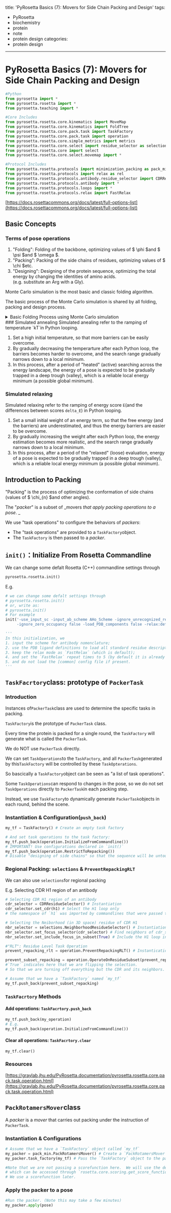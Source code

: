 title: 'PyRosetta Basics (7): Movers for Side Chain Packing and Design'
tags:
  - PyRosetta
  - biochemistry
  - protein
  - note
  - protein design
categories:
  - protein design
---
# PyRosetta Basics (7): Movers for Side Chain Packing and Design
```python
#Python
from pyrosetta import *
from pyrosetta.rosetta import *
from pyrosetta.teaching import *

#Core Includes
from pyrosetta.rosetta.core.kinematics import MoveMap
from pyrosetta.rosetta.core.kinematics import FoldTree
from pyrosetta.rosetta.core.pack.task import TaskFactory
from pyrosetta.rosetta.core.pack.task import operation
from pyrosetta.rosetta.core.simple_metrics import metrics
from pyrosetta.rosetta.core.select import residue_selector as selections
from pyrosetta.rosetta.core import select
from pyrosetta.rosetta.core.select.movemap import *

#Protocol Includes
from pyrosetta.rosetta.protocols import minimization_packing as pack_min
from pyrosetta.rosetta.protocols import relax as rel
from pyrosetta.rosetta.protocols.antibody.residue_selector import CDRResidueSelector
from pyrosetta.rosetta.protocols.antibody import *
from pyrosetta.rosetta.protocols.loops import *
from pyrosetta.rosetta.protocols.relax import FastRelax
```

[https://docs.rosettacommons.org/docs/latest/full-options-list](https://docs.rosettacommons.org/docs/latest/full-options-list)

## Basic Concepts
### Terms of pose operations
1. "Folding": Folding of the backbone, optimizing values of  $ \phi $and $ \psi $and $ \omega $.
2. "Packing": Packing of the side chains of residues, optimizing values of $ \chi $etc.
3. "Designing": Designing of the protein sequence, optimizing the total energy by changing the identities of amino acids.   
(e.g. substitute an Arg with a Gly).

Monte Carlo simulation is the most basic and classic folding algorithm. 

The basic process of the Monte Carlo simulation is shared by all folding, packing and design process.

<details class="lake-collapse"><summary id="u85986045"><span class="ne-text">Basic Folding Process using Monte Carlo simulation</span></summary><p id="u1cf4ba01" class="ne-p"><a href="https://www.yuque.com/yuqueyonghu2r84jv/zmy8pd/gfkfxof6pygtuwkr" data-href="https://www.yuque.com/yuqueyonghu2r84jv/zmy8pd/gfkfxof6pygtuwkr" class="ne-link"><span class="ne-text">Note | PyRosetta Basics (6): Mover</span></a></p><h3 id="e64YK"><span class="ne-text" style="color: rgba(0, 0, 0, 0.87)">Making a trial move</span></h3><p id="u5e5dbfd4" class="ne-p"><span class="ne-text" style="font-size: 14px">Apply a </span><em><span class="ne-text" style="font-size: 14px">move</span></em><span class="ne-text" style="font-size: 14px"> (change) to the </span><em><span class="ne-text" style="font-size: 14px">pose</span></em><span class="ne-text" style="font-size: 14px"> (structure).</span></p><h3 id="irwtJ"><span class="ne-text">Scoring the move</span></h3><p id="u44f841d4" class="ne-p"><span class="ne-text" style="font-size: 14px">Compare the energy scores before and after the move. </span></p><p id="u9e89c1ac" class="ne-p"><span class="ne-text" style="font-size: 14px">(Therefore, the pose should be cloned as a backup before the move.)</span></p><p id="u24599695" class="ne-p"><span class="ne-text" style="font-size: 14px"></span></p><p id="u8cc42be0" class="ne-p"><span class="ne-text" style="font-size: 14px">And, compare the energy score after the </span><em><span class="ne-text" style="font-size: 14px">move</span></em><span class="ne-text" style="font-size: 14px"> and the lowest energy score in history. </span></p><p id="u020e8d13" class="ne-p"><span class="ne-text" style="font-size: 14px">If the score after this </span><em><span class="ne-text" style="font-size: 14px">move</span></em><span class="ne-text" style="font-size: 14px"> is the lowest, store the </span><em><span class="ne-text" style="font-size: 14px">pose </span></em><span class="ne-text" style="font-size: 14px">after this</span><em><span class="ne-text" style="font-size: 14px"> move </span></em><span class="ne-text" style="font-size: 14px">as the best pose, and renew the lowest energy score in history.</span></p><h3 id="TAn8b"><span class="ne-text">Desiding whether or not to accept the move: </span><strong><span class="ne-text">Metropolis criterion</span></strong></h3><p id="ucb6377ba" class="ne-p"><span class="ne-text">For the</span><strong><span class="ne-text"> </span></strong><span class="ne-text">decision step, we need to make a subroutine that either accepts or rejects the new conformatuon based on the </span><strong><span class="ne-text">Metropolis criterion</span></strong><span class="ne-text">. </span></p><p id="u555ca55a" class="ne-p"><span class="ne-text">The difference between the energy scores after (t+1) and before (t) a move is </span><span id="YTTPK" class="ne-math" style="font-size: 14px"><img src="https://cdn.nlark.com/yuque/__latex/140cea98d95645c2586ed9f29e31675b.svg"></span><span class="ne-text">.</span></p><p id="u4257265d" class="ne-p"><span class="ne-text">The Metropolis criterion has a probability of accepting a move as </span><span id="GuL5z" class="ne-math"><img src="https://cdn.nlark.com/yuque/__latex/862838486b7050697b0dee3c6ecb5d6d.svg"></span><span class="ne-text">.</span></p><p id="ub1003231" class="ne-p"><span class="ne-text">When </span><span id="xfX93" class="ne-math"><img src="https://cdn.nlark.com/yuque/__latex/fb3b0300200beee945a7c33ee9da1833.svg"></span><span class="ne-text">, the Metropolis criterion probability of accepting the move is </span><span id="BH3hC" class="ne-math"><img src="https://cdn.nlark.com/yuque/__latex/862838486b7050697b0dee3c6ecb5d6d.svg"></span><span class="ne-text">.</span></p><p id="u03854502" class="ne-p"><span class="ne-text">When </span><span id="jAP7B" class="ne-math"><img src="https://cdn.nlark.com/yuque/__latex/16d5d059d93f960fa208a43278bc6094.svg"></span><span class="ne-text">, the Metropolis criterion probability of accepting the move is </span><span id="U1a3A" class="ne-math"><img src="https://cdn.nlark.com/yuque/__latex/54928c26406c51ef50311d6f0d99f3a6.svg"></span><span class="ne-text">. </span></p><p id="ucd6574c7" class="ne-p"><span class="ne-text">Use </span><span id="lfd2T" class="ne-math"><img src="https://cdn.nlark.com/yuque/__latex/825509854c41e934535f33223f7981f1.svg"></span><span class="ne-text"> . </span></p><p id="u05b7dc94" class="ne-p"><span class="ne-text"></span></p><p id="uf6ba059c" class="ne-p"><span class="ne-text">If the move is accepted, the </span><em><span class="ne-text">pose</span></em><span class="ne-text"> after the </span><em><span class="ne-text">move</span></em><span class="ne-text"> will be used for the next round of trial </span><em><span class="ne-text">move.</span></em></p><p id="ud6027a74" class="ne-p"><span class="ne-text">If not, the </span><em><span class="ne-text">pose</span></em><span class="ne-text"> before the </span><em><span class="ne-text">move </span></em><span class="ne-text">will be used for the next round of trial </span><em><span class="ne-text">move</span></em><span class="ne-text">.</span></p><h3 id="SJZe5"><span class="ne-text">Iterations</span></h3><p id="u892da1c2" class="ne-p"><span class="ne-text">For each iteration, the 3 steps above are excuted. </span></p><p id="u6a79e2e1" class="ne-p"><span class="ne-text">The final output of this program should be the </span><strong><span class="ne-text">lowest energy conformation</span></strong><span class="ne-text"> that is achieved </span><strong><span class="ne-text">at any point</span></strong><span class="ne-text"> during the simulation. </span></p><p id="u53388aed" class="ne-p"><span class="ne-text" style="color: #DF2A3F">NOTICE</span><span class="ne-text">: Search &quot;greedy algorithm&quot; and &quot;Monte Carlo&quot; for more information about the algorithm design. </span></p></details>
### Simulated annealing
Simulated anealing refer to the ramping of temperature `kT`in Python looping.

1. Set a high initial temperature, so that more barriers can be easily overcome.
2. By gradually decreasing the temperarture after each Python loop, the barriers becomes harder to overcome, and the search range gradually narrows down to a local minimum.
3. In this process, after a period of "heated" (active) searching across the energy landscape, the energy of a pose is expected to be gradually trapped in a deep trough (valley), which is a reliable local energy minimum (a possible global minimum).

### Simulated relaxing
Simulated relaxing refer to the ramping of energy score `E`(and the differences between scores `delta_E`) in Python looping.

1. Set a small initial weight of an energy term, so that the free energy (and the barriers) are underestimated, and thus the energy barriers are easier to be overcome.
2. By gradually increasing the weight after each Python loop, the energy estimation becomes more realistic, and the search range gradually narrows down to a local minimum.
3. In this process, after a period of the "relaxed" (loose) evaluation, energy of a pose is expected to be gradually trapped in a deep trough (valley), which is a reliable local energy minimum (a possible global minimum).

## Introduction to Packing
"Packing" is the process of optimizing the conformation of side chains (values of $ \chi_{n} $and other angles).

The "_packer_" is a subset of _movers _that apply packing operations to a pose_. _

We use "task operations" to configure the behaviors of _packers_:

+ The "task operations" are provided to a `TaskFactory`object.
+ The  `TaskFactory` is then passed to a _packer_.

## `init()`：Initialize From Rosetta Commandline
We can change some defalt Rosetta (C++) commandline settings through

```python
pyrosetta.rosetta.init()
```

E.g.

```python
# we can change some defalt settings through
# pyrosetta.rosetta.init()
# or, write as:
# pyrosetta.init()
# For example
init('-use_input_sc -input_ab_scheme AHo_Scheme -ignore_unrecognized_res \
     -ignore_zero_occupancy false -load_PDB_components false -relax:default_repeats 5 -no_fconfig')

'''
In this initialization, we
1. input the scheme for antibody nomenclature;
2. use the PDB ligand definitions to load all standard residue descriptions;
3. keep the relax mode as `FastRelax` (which is default);
4. and set the `FastRelax` repeat times to 5 (by default it is already 5, can be customized);
5. and do not load the [common] config file if present.
'''
```

## `TaskFacrtory`class: prototype of `PackerTask`
### Introduction
Instances of`PackerTask`class are used to determine the specific tasks in packing.

`TaskFactory`is the prototype of `PackerTask` class.

Every time the protein is packed for a single round, the `TaskFactory` will generate what is called the `PackerTask`.



We do NOT use `PackerTask` directly.

We can set `TaskOperations`to the `TaskFactory`, and all `PackerTask`generated by this`TaskFactory` will be controlled by these `TaskOpterations`.

So bascically a `TaskFactory`object can be seen as "a list of task operations".

Some `TaskOperations`can respond to changes in the pose, so we do not set `TaskOperations` directly to `PackerTask`in each packing step.

Instead, we use `TaskFactory`to dynamically generate `PackerTask`objects in each round, behind the scene. 

### Instantiation & Configuration(`push_back`)
```python
my_tf = TaskFactory() # Create an empty task factory

# And set task operations to the task factory:
my_tf.push_back(operation.InitializeFromCommandline()) 
# IMPORTANT! Use configurations declared in `init()`
my_tf.push_back(operation.RestrictToRepacking()) 
# Disable "designing of side chains" so that the sequence will be untouched
```

### Regional Packing: `selections` & `PreventRepackingRLT`
We can also use `selections`for regional packing

E.g. Selecting CDR H1 region of an antibody

```python
# Selecting CDR H1 region of an antibody
cdr_selector = CDRResidueSelector() # Instantiation
cdr_selector.set_cdr(h1) # Select the H1 loop only
# the namespace of `h1` was imported by commandlines that were passed to init() 

# Selecting the Neiborhood (in 3D space) residue of CDR H1
nbr_selector = selections.NeighborhoodResidueSelector() # Instantiation
nbr_selector.set_focus_selector(cdr_selector) # Find neighbors of cdr_selector (which is the H1 loop)
nbr_selector.set_include_focus_in_subset(True) # Include the H1 loop in `nbr_selector` as well

#"RLT": Residue Level Task Operation
prevent_repacking_rlt = operation.PreventRepackingRLT() # Instantication

prevent_subset_repacking = operation.OperateOnResidueSubset(prevent_repacking_rlt, nbr_selector, True)
#`True` indicates here that we are flipping the selection.  
# So that we are turning off everything but the CDR and its neighbors.

# Assume that we have a `TaskFactory` named `my_tf`
my_tf.push_back(prevent_subset_repacking)
```

### `TaskFacrtory` Methods
#### Add operations: `TaskFacrtory.push_back`
```python
my_tf.push_back(my_operation) 
# E.g.
my_tf.push_back(operation.InitializeFromCommandline()) 
```

#### Clear all operations: `TaskFacrtory.clear`
```python
my_tf.clear()
```

### Resources
[https://graylab.jhu.edu/PyRosetta.documentation/pyrosetta.rosetta.core.pack.task.operation.html](https://graylab.jhu.edu/PyRosetta.documentation/pyrosetta.rosetta.core.pack.task.operation.html)



## `PackRotamersMover`class
A _packer_ is a _mover_ that carries out packing under the instruction of `PackerTask`.

### Instantiation & Configurations
```python
# Assume that we have a `TaskFactory` object called `my_tf`
my_packer = pack_min.PackRotamersMover() # Create a `PackRotamersMover` object
my_packer.task_factory(my_tf) # Pass the `TaskFactory` object to the packer

#Note that we are not passing a scorefunction here.  We will use the default, cmd-line scorefunction, 
# which can be accessed through `rosetta.core.scoring.get_score_function()`
# We use a scorefunction later. 
```

### Apply the packer to a pose
```python
#Run the packer. (Note this may take a few minutes)
my_packer.apply(pose)
```

